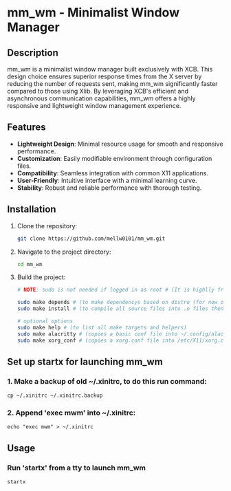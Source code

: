 # mm_wm - Minimalist Window Manager

## Description

mm_wm is a minimalist window manager built exclusively with XCB. This design choice ensures superior response times from the X server by reducing the number of requests sent, making mm_wm significantly faster compared to those using Xlib. By leveraging XCB's efficient and asynchronous communication capabilities, mm_wm offers a highly responsive and lightweight window management experience.

## Features

- **Lightweight Design**: Minimal resource usage for smooth and responsive performance.
- **Customization**: Easily modifiable environment through configuration files.
- **Compatibility**: Seamless integration with common X11 applications.
- **User-Friendly**: Intuitive interface with a minimal learning curve.
- **Stability**: Robust and reliable performance with thorough testing.

## Installation

1. Clone the repository:
    ```sh
    git clone https://github.com/mellw0101/mm_wm.git
    ```

2. Navigate to the project directory:
    ```sh
    cd mm_wm
    ```

3. Build the project:
    ```sh
    # NOTE: sudo is not needed if logged in as root # (It is highlly fround apon to run anything logged in as root (as opposed to using sudo to elivate priviliges) as this makes it very easy to get your network comprimised)
    
    sudo make depends # (to make dependencys based on distro (for now only 'apt/pacman' is supported))
    sudo make install # (to compile all source files into .o files then likes the .o files into the binary then installs mm_wm into /usr/local/bin (only run 'make' if you just want to comlile the binary without installing))

    # optional options
    sudo make help # (to list all make targets and helpers)
    sudo make alacritty # (copies a basic conf file into ~/.config/alacritty/alacritty.toml)
    sudo make xorg_conf # (copies a xorg.conf file into /etc/X11/xorg.conf)
    ```

## Set up startx for launching mm_wm
### 1. Make a backup of old ~/.xinitrc, to do this run command:
    cp ~/.xinitrc ~/.xinitrc.backup

### 2. Append 'exec mwm' into ~/.xinitrc:
    echo "exec mwm" > ~/.xinitrc

## Usage
### Run 'startx' from a tty to launch mm_wm
    startx
